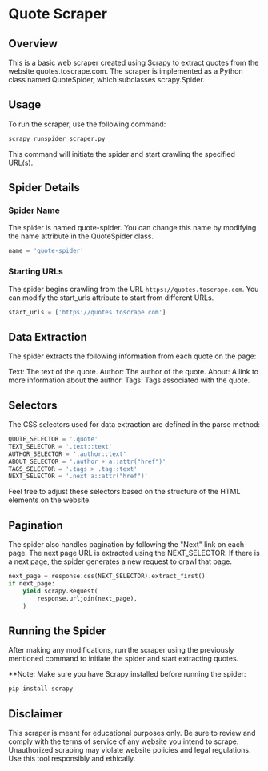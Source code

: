 # Quote Scraper

## Overview
This is a basic web scraper created using Scrapy to extract quotes from the website quotes.toscrape.com. The scraper is implemented as a Python class named QuoteSpider, which subclasses scrapy.Spider.

## Usage
To run the scraper, use the following command:

```bash
scrapy runspider scraper.py
```

This command will initiate the spider and start crawling the specified URL(s).

## Spider Details
### Spider Name
The spider is named quote-spider. You can change this name by modifying the name attribute in the QuoteSpider class.

```python
name = 'quote-spider'
```

### Starting URLs
The spider begins crawling from the URL `https://quotes.toscrape.com`. You can modify the start_urls attribute to start from different URLs.

```python
start_urls = ['https://quotes.toscrape.com']
```

## Data Extraction
The spider extracts the following information from each quote on the page:

Text: The text of the quote.
Author: The author of the quote.
About: A link to more information about the author.
Tags: Tags associated with the quote.

## Selectors
The CSS selectors used for data extraction are defined in the parse method:

```python
QUOTE_SELECTOR = '.quote'
TEXT_SELECTOR = '.text::text'
AUTHOR_SELECTOR = '.author::text'
ABOUT_SELECTOR = '.author + a::attr("href")'
TAGS_SELECTOR = '.tags > .tag::text'
NEXT_SELECTOR = '.next a::attr("href")'
```

Feel free to adjust these selectors based on the structure of the HTML elements on the website.

## Pagination
The spider also handles pagination by following the "Next" link on each page. The next page URL is extracted using the NEXT_SELECTOR. If there is a next page, the spider generates a new request to crawl that page.

```python
next_page = response.css(NEXT_SELECTOR).extract_first()
if next_page:
    yield scrapy.Request(
        response.urljoin(next_page),
    )
```

## Running the Spider
After making any modifications, run the scraper using the previously mentioned command to initiate the spider and start extracting quotes.

**Note: Make sure you have Scrapy installed before running the spider:

```bash
pip install scrapy
```

## Disclaimer
This scraper is meant for educational purposes only. Be sure to review and comply with the terms of service of any website you intend to scrape. Unauthorized scraping may violate website policies and legal regulations. Use this tool responsibly and ethically.
